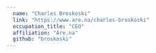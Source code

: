 ```yaml
---
  name: "Charles Broskoski"
  link: "https://www.are.na/charles-broskoski"
  occupation_title: "CEO"
  affiliation: "Are.na"
  github: "broskoski"
---
```

